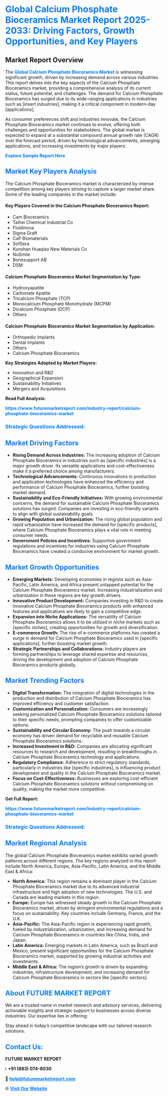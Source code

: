 <h1 style="color: #007BFF;">Global Calcium Phosphate Bioceramics Market Report 2025-2033: Driving Factors, Growth Opportunities, and Key Players</h1>

<section id="overview">
<h2>Market Report Overview</h2>
<p>The <a href="https://www.futuremarketreport.com/industry-report/calcium-phosphate-bioceramics-market" style="color: #007BFF; text-decoration: none;"><strong>Global Calcium Phosphate Bioceramics Market</strong></a> is witnessing significant growth, driven by increasing demand across various industries. This report delves into the key aspects of the Calcium Phosphate Bioceramics market, providing a comprehensive analysis of its current status, future potential, and challenges. The demand for Calcium Phosphate Bioceramics has surged due to its wide-ranging applications in industries such as [insert industries], making it a critical component in modern-day [applications].</p>
<p>As consumer preferences shift and industries innovate, the Calcium Phosphate Bioceramics market continues to evolve, offering both challenges and opportunities for stakeholders. The global market is expected to expand at a substantial compound annual growth rate (CAGR) over the forecast period, driven by technological advancements, emerging applications, and increasing investments by major players.</p>
</section>

<section id="overview">
<p><a href="https://www.futuremarketreport.com/request-sample/reportId=120086" style="color: #007BFF; text-decoration: none;"><strong>Explore Sample Report Here</strong></a></p>
</section>

<section id="key-players">
<h2 style="color: #007BFF;">Market Key Players Analysis</h2>
<p>The Calcium Phosphate Bioceramics market is characterized by intense competition among key players striving to capture a larger market share. Some of the leading companies in the market include:</p>
<h4>Key Players Covered in the Calcium Phosphate Bioceramics Report:</h4>
<ul><li>Cam Bioceramics</li><li>Taihei Chemical Industrial Co</li><li>Fluidinova</li><li>Sigma Graft</li><li>CaP Biomaterials</li><li>SofSera</li><li>Kunshan Huaqiao New Materials Co</li><li>NuSmile</li><li>Bonesupport AB</li><li>DSM</li></ul>
<h4>Calcium Phosphate Bioceramics Market Segmentation by Type:</h4>
<ul><li>Hydroxyapatite</li><li>Carbonate Apatite</li><li>Tricalcium Phosphate (TCP)</li><li>Monocalcium Phosphate Monohydrate (MCPM)</li><li>Dicalcium Phosphate (DCP)</li><li>Others</li></ul>

<h4>Calcium Phosphate Bioceramics Market Segmentation by Application:</h4>
<ul><li>Orthopedic Implants</li><li>Dental Implants</li><li>Others</li><li>Calcium Phosphate Bioceramics</li></ul>
<p><strong>Key Strategies Adopted by Market Players:</strong></p>
<ul>
<li>Innovation and R&D</li>
<li>Geographical Expansion</li>
<li>Sustainability Initiatives</li>
<li>Mergers and Acquisitions</li>
</ul>
</section>

<section>
<p><strong>Read Full Analysis: </strong></p><a href="https://www.futuremarketreport.com/industry-report/calcium-phosphate-bioceramics-market" style="color: #007BFF; text-decoration: none;"><strong>https://www.futuremarketreport.com/industry-report/calcium-phosphate-bioceramics-market</strong></a>
<h3 style="color: #007BFF;">Strategic Questions Addressed:</h3>
</section>

<section id="driving-factors">
<h2 style="color: #007BFF;">Market Driving Factors</h2>
<ul>
<li><strong>Rising Demand Across Industries:</strong> The increasing adoption of Calcium Phosphate Bioceramics in industries such as [specific industries] is a major growth driver. Its versatile applications and cost-effectiveness make it a preferred choice among manufacturers.</li>
<li><strong>Technological Advancements:</strong> Continuous innovations in production and application technologies have enhanced the efficiency and performance of Calcium Phosphate Bioceramics, further boosting market demand.</li>
<li><strong>Sustainability and Eco-Friendly Initiatives:</strong> With growing environmental concerns, the demand for sustainable Calcium Phosphate Bioceramics solutions has surged. Companies are investing in eco-friendly variants to align with global sustainability goals.</li>
<li><strong>Growing Population and Urbanization:</strong> The rising global population and rapid urbanization have increased the demand for [specific products], where Calcium Phosphate Bioceramics plays a vital role in meeting consumer needs.</li>
<li><strong>Government Policies and Incentives:</strong> Supportive government regulations and incentives for industries using Calcium Phosphate Bioceramics have created a conducive environment for market growth.</li>
</ul>
</section>

<section id="growth-opportunities">
<h2 style="color: #007BFF;">Market Growth Opportunities</h2>
<ul>
<li><strong>Emerging Markets:</strong> Developing economies in regions such as Asia-Pacific, Latin America, and Africa present untapped potential for the Calcium Phosphate Bioceramics market. Increasing industrialization and urbanization in these regions are key growth drivers.</li>
<li><strong>Innovative Product Development:</strong> Companies investing in R&D to create innovative Calcium Phosphate Bioceramics products with enhanced features and applications are likely to gain a competitive edge.</li>
<li><strong>Expansion into Niche Applications:</strong> The versatility of Calcium Phosphate Bioceramics allows it to be utilized in niche markets such as [specific niches], creating opportunities for growth and diversification.</li>
<li><strong>E-commerce Growth:</strong> The rise of e-commerce platforms has created a surge in demand for Calcium Phosphate Bioceramics used in [specific applications], further boosting market growth.</li>
<li><strong>Strategic Partnerships and Collaborations:</strong> Industry players are forming partnerships to leverage shared expertise and resources, driving the development and adoption of Calcium Phosphate Bioceramics products globally.</li>
</ul>
</section>

<section id="trending-factors">
<h2 style="color: #007BFF;">Market Trending Factors</h2>
<ul>
<li><strong>Digital Transformation:</strong> The integration of digital technologies in the production and distribution of Calcium Phosphate Bioceramics has improved efficiency and customer satisfaction.</li>
<li><strong>Customization and Personalization:</strong> Consumers are increasingly seeking personalized Calcium Phosphate Bioceramics solutions tailored to their specific needs, prompting companies to offer customizable options.</li>
<li><strong>Sustainability and Circular Economy:</strong> The push towards a circular economy has driven demand for recyclable and reusable Calcium Phosphate Bioceramics solutions.</li>
<li><strong>Increased Investment in R&D:</strong> Companies are allocating significant resources to research and development, resulting in breakthroughs in Calcium Phosphate Bioceramics technology and applications.</li>
<li><strong>Regulatory Compliance:</strong> Adherence to strict regulatory standards, particularly in industries like [specific industries], is influencing product development and quality in the Calcium Phosphate Bioceramics market.</li>
<li><strong>Focus on Cost-Effectiveness:</strong> Businesses are exploring cost-efficient Calcium Phosphate Bioceramics solutions without compromising on quality, making the market more competitive.</li>
</ul>
</section>

<section>
<p><strong>Get Full Report: </strong></p><a href="https://www.futuremarketreport.com/industry-report/calcium-phosphate-bioceramics-market" style="color: #007BFF; text-decoration: none;"><strong>https://www.futuremarketreport.com/industry-report/calcium-phosphate-bioceramics-market</strong></a>
<h3 style="color: #007BFF;">Strategic Questions Addressed:</h3>
</section>


<section id="regional-analysis">
<h2 style="color: #007BFF;">Market Regional Analysis</h2>
<p>The global Calcium Phosphate Bioceramics market exhibits varied growth patterns across different regions. The key regions analyzed in this report include North America, Europe, Asia-Pacific, Latin America, and the Middle East & Africa:</p>
<ul>
<li><strong>North America:</strong> This region remains a dominant player in the Calcium Phosphate Bioceramics market due to its advanced industrial infrastructure and high adoption of new technologies. The U.S. and Canada are leading markets in this region.</li>
<li><strong>Europe:</strong> Europe has witnessed steady growth in the Calcium Phosphate Bioceramics market, driven by stringent environmental regulations and a focus on sustainability. Key countries include Germany, France, and the U.K.</li>
<li><strong>Asia-Pacific:</strong> The Asia-Pacific region is experiencing rapid growth, fueled by industrialization, urbanization, and increasing demand for Calcium Phosphate Bioceramics in countries like China, India, and Japan.</li>
<li><strong>Latin America:</strong> Emerging markets in Latin America, such as Brazil and Mexico, present significant opportunities for the Calcium Phosphate Bioceramics market, supported by growing industrial activities and investments.</li>
<li><strong>Middle East & Africa:</strong> The region’s growth is driven by expanding industries, infrastructure development, and increasing demand for Calcium Phosphate Bioceramics in sectors like [specific sectors].</li>
</ul>
</section>

<footer>
<h2 style="color: #007BFF;">About FUTURE MARKET REPORT</h2>
<p>We are a trusted name in market research and advisory services, delivering actionable insights and strategic support to businesses across diverse industries. Our expertise lies in offering:</p>

<p>Stay ahead in today’s competitive landscape with our tailored research solutions.</p>

<h2 style="color: #007BFF;">Contact Us:</h2>
<p><strong>FUTURE MARKET REPORT</strong></p>
<p>📞 <strong>+91 (883) 074-8030</strong></p>
<p>📧 <strong><a href="mailto:help@futuremarketreport.com" style="color: #007BFF;">help@futuremarketreport.com</a></strong></p>
<p>🌐 <strong><a href="https://www.futuremarketreport.com/" style="color: #007BFF;">Visit Our Website</a></strong></p>
</footer>